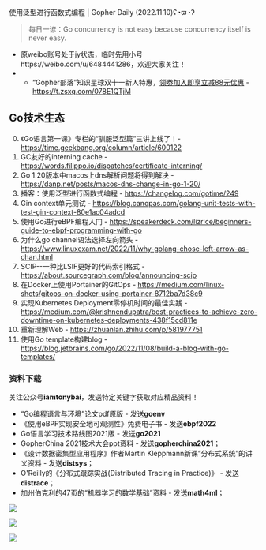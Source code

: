 使用泛型进行函数式编程 | Gopher Daily (2022.11.10)ʕ◔ϖ◔ʔ

>每日一谚：Go concurrency is not easy because concurrency itself is never easy. 

- 原weibo账号处于jy状态，临时先用小号https://weibo.com/u/6484441286，欢迎大家关注！
- - “Gopher部落”知识星球双十一新人特惠，[领劵加入即享立减88元优惠](https://t.zsxq.com/078E1QTjM) - https://t.zsxq.com/078E1QTjM  
## Go技术生态

0. 《Go语言第一课》专栏的“驯服泛型篇”三讲上线了！- https://time.geekbang.org/column/article/600122
1. GC友好的interning cache - https://words.filippo.io/dispatches/certificate-interning/
2. Go 1.20版本中macos上dns解析问题将得到解决 - https://danp.net/posts/macos-dns-change-in-go-1-20/
3. 播客：使用泛型进行函数式编程 - https://changelog.com/gotime/249
4. Gin context单元测试 - https://blog.canopas.com/golang-unit-tests-with-test-gin-context-80e1ac04adcd
5. 使用Go进行eBPF编程入门 - https://speakerdeck.com/lizrice/beginners-guide-to-ebpf-programming-with-go
6. 为什么go channel语法选择左向箭头 - https://www.linuxexam.net/2022/11/why-golang-chose-left-arrow-as-chan.html
7. SCIP--一种比LSIF更好的代码索引格式 - https://about.sourcegraph.com/blog/announcing-scip
8. 在Docker上使用Portainer的GitOps - https://medium.com/linux-shots/gitops-on-docker-using-portainer-8712ba7d38c9
9. 实现Kubernetes Deployment零停机时间的最佳实践 - https://medium.com/@krishnendupatra/best-practices-to-achieve-zero-downtime-on-kubernetes-deployments-438f15cd811e
10. 重新理解Web - https://zhuanlan.zhihu.com/p/581977751
11. 使用Go template构建blog - https://blog.jetbrains.com/go/2022/11/08/build-a-blog-with-go-templates/

### 资料下载

关注公众号**iamtonybai**，发送特定关键字获取对应精品资料！

* “Go编程语言与环境”论文pdf原版 - 发送**goenv**
* 《使用eBPF实现安全地可观测性》免费电子书 - 发送**ebpf2022**
* Go语言学习技术路线图2021版 - 发送**go2021**
* GopherChina 2021技术大会ppt资料 - 发送**gopherchina2021**；
* 《设计数据密集型应用程序》作者Martin Kleppmann新课“分布式系统”的讲义资料 - 发送**distsys**；
* O'Reilly的《分布式跟踪实战(Distributed Tracing in Practice)》 - 发送**distrace**；
* 加州伯克利的47页的“机器学习的数学基础”资料 - 发送**math4ml**；

![](https://mmbiz.qpic.cn/mmbiz_png/cH6WzfQ94mb54jsFJZ3Knmz8obUsf3PBShthmdSw5E01TcYmUReGkj0BWpxHak1HlnlzHvLmKax53YSGr7aNlA/0?wx_fmt=png)

![](https://mmbiz.qpic.cn/mmbiz_png/cH6WzfQ94mZsOgPXTXZgWiaE03ib9r9WFJXC6xJCA5Y6VSesOZqlGxYfODibvR7UPGxiaM7SZZNQZkRtggPXEfBdwQ/0?wx_fmt=png)

![](https://mmbiz.qpic.cn/mmbiz_png/cH6WzfQ94mb54jsFJZ3Knmz8obUsf3PBrSoqeMvoWCticN2cpU64fJ0FYQdXJhP7ia7WRh8628uOAsQYeE2NibRRw/0?wx_fmt=png)

